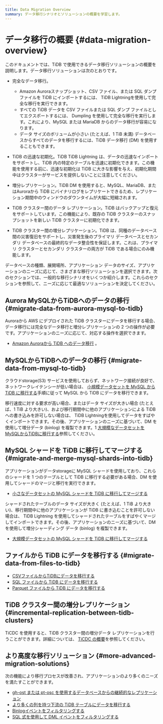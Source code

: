 ```yaml
---
title: Data Migration Overview
summary: データ移行シナリオとソリューションの概要を学習します。
---
```


# データ移行の概要 {#data-migration-overview}

このドキュメントでは、TiDB で使用できるデータ移行ソリューションの概要を説明します。データ移行ソリューションは次のとおりです。

-   完全なデータ移行。
    -   Amazon Auroraスナップショット、CSV ファイル、または SQL ダンプ ファイルを TiDB にインポートするには、 TiDB Lightningを使用して完全な移行を実行できます。
    -   すべての TiDB データを CSV ファイルまたは SQL ダンプ ファイルとしてエクスポートするには、 Dumpling を使用して完全な移行を実行します。これにより、MySQL または MariaDB からのデータ移行が容易になります。
    -   データ サイズのボリュームが小さい (たとえば、1 TiB 未満) データベースからすべてのデータを移行するには、TiDB データ移行 (DM) を使用することもできます。

-   TiDB の迅速な初期化。TiDB TiDB Lightning は、データの迅速なインポートをサポートし、TiDB 内の特定のテーブルを迅速に初期化できます。この機能を使用する前に、迅速な初期化は TiDB に大きな影響を与え、初期化期間中はクラスターがサービスを提供しないことに注意してください。

-   増分レプリケーション。TiDB DM を使用すると、MySQL、MariaDB、またはAuroraから TiDB にバイナリログをレプリケートできるため、レプリケーション期間中のウィンドウのダウンタイムが大幅に短縮されます。

-   TiDB クラスター間のデータ レプリケーション。TiDB はバックアップと復元をサポートしています。この機能により、既存の TiDB クラスターのスナップショットを新しい TiDB クラスターに初期化できます。

-   TiDB クラスター間の増分レプリケーション。TiDB は、同種のデータベース間の災害復旧をサポートし、災害発生後のプライマリ データベースとセカンダリ データベースの最終的なデータ整合性を保証します。これは、プライマリ クラスターとセカンダリ クラスターの両方が TiDB である場合にのみ機能します。

データベースの種類、展開場所、アプリケーション データのサイズ、アプリケーションのニーズに応じて、さまざまな移行ソリューションを選択できます。次のセクションでは、一般的な移行シナリオをいくつか紹介します。これらのセクションを参照して、ニーズに応じて最適なソリューションを決定してください。

## Aurora MySQLからTiDBへのデータの移行 {#migrate-data-from-aurora-mysql-to-tidb}

Auroraから AWS にデプロイされた TiDB クラスターにデータを移行する場合、データ移行には完全なデータ移行と増分レプリケーションの 2 つの操作が必要です。アプリケーションのニーズに応じて、対応する操作を選択できます。

-   [Amazon Auroraから TiDB へのデータ移行](/migrate-aurora-to-tidb.md) 。

## MySQLからTiDBへのデータの移行 {#migrate-data-from-mysql-to-tidb}

クラウドstorage(S3) サービスを使用しておらず、ネットワーク接続が良好で、ネットワークレイテンシーが低い場合は、 [小規模データセットを MySQL から TiDB に移行する](/migrate-small-mysql-to-tidb.md)手順に従って MySQL から TiDB にデータを移行できます。

移行速度に対する要求が高い場合、またはデータ サイズが大きい場合 (たとえば、1 TiB より大きい)、および移行期間中に他のアプリケーションによる TiDB への書き込みを許可しない場合は、 TiDB Lightningを使用してデータをすばやくインポートできます。その後、アプリケーションのニーズに基づいて、DM を使用して増分データ (binlog) を複製できます。1 [大規模なデータセットをMySQLからTiDBに移行する](/migrate-large-mysql-to-tidb.md)参照してください。

## MySQL シャードを TiDB に移行してマージする {#migrate-and-merge-mysql-shards-into-tidb}

アプリケーションがデータstorageに MySQL シャードを使用しており、これらのシャードを 1 つのテーブルとして TiDB に移行する必要がある場合、DM を使用してシャードのマージと移行を実行できます。

-   [小さなデータセットの MySQL シャードを TiDB に移行してマージする](/migrate-small-mysql-shards-to-tidb.md)

シャードされたテーブルのデータ サイズが大きく (たとえば、1 TiB より大きい)、移行期間中に他のアプリケーションが TiDB に書き込むことを許可しない場合は、 TiDB Lightning を使用してシャードされたテーブルをすばやくマージしてインポートできます。その後、アプリケーションのニーズに基づいて、DM を使用して増分シャーディング データ (binlog) を複製できます。

-   [大規模データセットの MySQL シャードを TiDB に移行してマージする](/migrate-large-mysql-shards-to-tidb.md)

## ファイルから TiDB にデータを移行する {#migrate-data-from-files-to-tidb}

-   [CSVファイルからTiDBにデータを移行する](/migrate-from-csv-files-to-tidb.md)
-   [SQL ファイルから TiDB にデータを移行する](/migrate-from-sql-files-to-tidb.md)
-   [Parquet ファイルから TiDB にデータを移行する](/migrate-from-parquet-files-to-tidb.md)

## TiDB クラスター間の増分レプリケーション {#incremental-replication-between-tidb-clusters}

TiCDC を使用すると、TiDB クラスター間の増分データ レプリケーションを行うことができます。詳細については、 [TiCDC の概要](/ticdc/ticdc-overview.md)を参照してください。

## より高度な移行ソリューション {#more-advanced-migration-solutions}

次の機能により移行プロセスが改善され、アプリケーションのより多くのニーズを満たすことができます。

-   [gh-ost または pt-osc を使用するデータベースからの継続的なレプリケーション](/migrate-with-pt-ghost.md)
-   [より多くの列を持つ下流の TiDB テーブルにデータを移行する](/migrate-with-more-columns-downstream.md)
-   [Binlogイベントをフィルタリングする](/filter-binlog-event.md)
-   [SQL 式を使用して DML イベントをフィルタリングする](/filter-dml-event.md)
